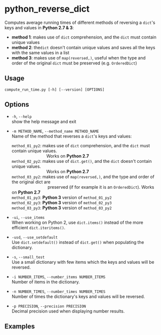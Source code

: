 # python_reverse_dict
Computes average running times of different methods of reversing a `dict`'s keys and values in **Python 2.7 &amp; 3**:
* **method 1**: makes use of `dict` comprehension, and the `dict` must contain unique values
* **method 2**: the`dict` doesn't contain unique values and saves all the keys with the same values in a list
* **method 3**: makes use of `map(reversed,)`, useful when the type and order of the original `dict` must be preserved (e.g. `OrderedDict`)

## Usage
`compute_run_time.py [-h] [--version] [OPTIONS]`

## Options
* `-h`, `--help`  
  show the help message and exit

* `-m METHOD_NAME`, `--method_name METHOD_NAME`   
  Name of the method that reverses a `dict`'s keys and values:

  `method_01_py2`: makes use of `dict` comprehension, and the `dict` must contain
                   unique values.  
   &nbsp;&nbsp;&nbsp;&nbsp;&nbsp;&nbsp;&nbsp;&nbsp;&nbsp;&nbsp;&nbsp;&nbsp;&nbsp;&nbsp;&nbsp;&nbsp;&nbsp;&nbsp;&nbsp;&nbsp;&nbsp;&nbsp;&nbsp;&nbsp;&nbsp;&nbsp;&nbsp;&nbsp;&nbsp;Works on **Python 2.7**  
  `method_02_py2`: makes use of `dict.get()`, and the `dict` doesn't contain
                   unique values.  
&nbsp;&nbsp;&nbsp;&nbsp;&nbsp;&nbsp;&nbsp;&nbsp;&nbsp;&nbsp;&nbsp;&nbsp;&nbsp;&nbsp;&nbsp;&nbsp;&nbsp;&nbsp;&nbsp;&nbsp;&nbsp;&nbsp;&nbsp;&nbsp;&nbsp;&nbsp;&nbsp;&nbsp;&nbsp;Works on **Python 2.7**    
  `method_03_py2`: makes use of `map(reversed,)`, and the type and order of the original dict are  
&nbsp;&nbsp;&nbsp;&nbsp;&nbsp;&nbsp;&nbsp;&nbsp;&nbsp;&nbsp;&nbsp;&nbsp;&nbsp;&nbsp;&nbsp;&nbsp;&nbsp;&nbsp;&nbsp;&nbsp;&nbsp;&nbsp;&nbsp;&nbsp;&nbsp;&nbsp;&nbsp;&nbsp;&nbsp;&nbsp;preserved (if for example it is an `OrderedDict`). Works on **Python 2.7**  
  `method_01_py3`: **Python 3** version of `method_01_py2`  
  `method_02_py3`: **Python 3** version of `method_02_py3`  
  `method_03_py3`: **Python 3** version of `method_03_py2`  

* `-ui`, `--use_items`  
  When working on Python 2, use `dict.items()` instead of the more efficient `dict.iteritems()`.

* `-usd`, `--use_setdefault`  
  Use `dict.setdefault()` instead of `dict.get()` when populating the dictionary.

* `-s`, `--small_test`            
  Use a small dictionary with few items which the keys and values will be reversed.

* `-i NUMBER_ITEMS`, `--number_items NUMBER_ITEMS`  
  Number of items in the dictionary.

* `-n NUMBER_TIMES`, `--number_times NUMBER_TIMES`  
  Number of times the dictionary's keys and values will be reversed.

* `-p PRECISION`, `--precision PRECISION`  
  Decimal precision used when displaying number results.

## Examples
